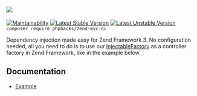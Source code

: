 # ![](https://i.imgur.com/XVeiq6K.png)


[![Maintainability](https://api.codeclimate.com/v1/badges/4a1b45a04cf4e6d41de5/maintainability)](https://codeclimate.com/github/phphacks/zend-mvc-di/maintainability) [![Latest Stable Version](https://poser.pugx.org/phphacks/zend-mvc-di/v/stable)](https://packagist.org/packages/phphacks/zend-mvc-di) [![Latest Unstable Version](https://poser.pugx.org/phphacks/zend-mvc-di/v/unstable)](https://packagist.org/packages/phphacks/zend-mvc-di)
`composer require phphacks/zend-mvc-di`

Dependency injection made easy for Zend Framework 3. No configuration needed, all you need to do is to use our [InjectableFactory](https://github.com/phphacks/zend-mvc-di/blob/master/src/Dependency/Injection/InjectableFactory.php) as a controller factory in Zend Framework, like in the example below.

## Documentation
* [Example](https://github.com/phphacks/zend-mvc-di/wiki/Example)
